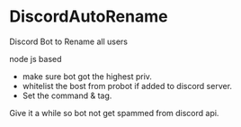 # DiscordAutoRename
Discord Bot to Rename all users 

node js based

- make sure bot got the highest priv.
- whitelist the bost from probot if added to discord server.
- Set the command & tag.

Give it a while so bot not get spammed from discord api.
